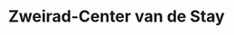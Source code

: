 ---
title: "Zweirad-Center van de Stay"
url: /straelen/zweirad-center-van-de-stay/
shop: Fahrrad
---